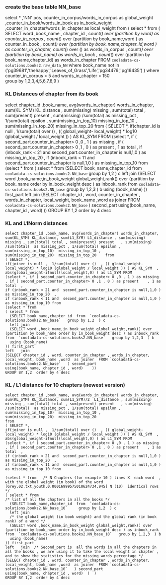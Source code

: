 ### create the base table NN_base ###
select * ,'NN' pos,  counter_in_corpus/words_in_corpus as global_weight ,counter_in_book/words_in_book as in_book_weight  ,counter_in_chapter/words_in_chapter as local_weight    from 
( select *  from 
( SELECT word ,book_name , chapter_id , 
count(*) over (partition by word) as counter_in_corpus , 
count(*) over (partition by book_name,word ) as counter_in_book , 
count(*) over (partition by book_name,chapter_id,word ) as counter_in_chapter, 
count(*) over () as words_in_corpus , 
count(*) over (partition by book_name) as words_in_book , 
count(*) over (partition by book_name,chapter_id) as words_in_chapter 
FROM `cooladata-cs-solutions.books2.raw_data_NN`   where book_name  not in ('pg39681','thehappy','Leaves_of_Grass','Life','pg34476','pg16435')   ) 
where counter_in_corpus > 5  and words_in_chapter > 150   
group by 1,2,3,4,5,6,7,8,9 ) 

### KL Distances of chapter from its book ###

select chapter_id ,book_name, avg(words_in_chapter) words_in_chapter, sum(KL_SYM) KL_distance , sum(missing) missing , sum(total) total , sum(present) present   , sum(missing) /sum(total)  as missing_pct , 1/sum(total) epsilon , 
sum(missing_in_top_10)  missing_in_top_10 , 
sum(missing_in_top_20)  missing_in_top_20    from
( SELECT *,
if(chapter_id is null ,  1/sum(total) over ()  , (( global_weight- local_weight) * log10 (global_weight / local_weight )) ) AS KL_SYM FROM 
(select *, if ( second_part.counter_in_chapter> 0 ,0 , 1 ) as missing   , if ( second_part.counter_in_chapter> 0 ,1 , 0 ) as present    , 1 as total  ,
if (inbook_rank < 21 and  second_part.counter_in_chapter is null,1,0 )  as missing_in_top_20  , 
if (inbook_rank < 11 and  second_part.counter_in_chapter is null,1,0 )  as missing_in_top_10 from 
(select * from 
( select * from 
  (SELECT book_name,chapter_id  from  `cooladata-cs-solutions.books2.NN_base`   group by 1,2  ) c
  left join 
  (SELECT word ,book_name,in_book_weight global_weight,rank() over (partition by book_name order by in_book_weight desc ) as inbook_rank   from  `cooladata-cs-solutions.books2.NN_base`   group by 1,2,3  ) b
  using (book_name) 
)) first_part 
left   join
(SELECT chapter_id , word, counter_in_chapter , words_in_chapter, local_weight, book_name ,word  as joiner  FROM `cooladata-cs-solutions.books2.NN_base`   ) second_part 
using(book_name, chapter_id , word)    ))
GROUP BY 1,2  order by 4 desc 

### KL and L1Norm distances ### 
```
select chapter_id ,book_name, avg(words_in_chapter) words_in_chapter, sum(KL_SYM) KL_distance, sum(L1_SYM) L1_distance , sum(missing) missing , sum(total) total , sum(present) present   , sum(missing) /sum(total)  as missing_pct , 1/sum(total) epsilon , 
sum(missing_in_top_10)  missing_in_top_10 , 
sum(missing_in_top_20)  missing_in_top_20    from
( SELECT *,
if(joiner is null ,  1/sum(total) over ()  , (( global_weight- local_weight) * log10 (global_weight / local_weight )) ) AS KL_SYM  , abs(global_weight-ifnull(local_weight,0) ) as L1_SYM FROM 
(select *, if ( second_part.counter_in_chapter> 0 ,0 , 1 ) as missing   , if ( second_part.counter_in_chapter> 0 ,1 , 0 ) as present    , 1 as total  ,
if (inbook_rank < 21 and  second_part.counter_in_chapter is null,1,0 )  as missing_in_top_20  , 
if (inbook_rank < 11 and  second_part.counter_in_chapter is null,1,0 )  as missing_in_top_10 from 
(select * from 
( select * from 
  (SELECT book_name,chapter_id  from  `cooladata-cs-solutions.books2.NN_base`   group by 1,2  ) c
  left join 
  (SELECT word ,book_name,in_book_weight global_weight,rank() over (partition by book_name order by in_book_weight desc ) as inbook_rank   from  `cooladata-cs-solutions.books2.NN_base`   group by 1,2,3  ) b
  using (book_name) 
)) first_part 
left   join
(SELECT chapter_id , word, counter_in_chapter , words_in_chapter, local_weight, book_name ,word  as joiner  FROM `cooladata-cs-solutions.books2.NN_base`   ) second_part 
using(book_name, chapter_id , word)    ))
GROUP BY 1,2  order by 4 desc
```
### KL / L1 distance for 10 chapters (newest version) ###
```
select chapter_id ,book_name, avg(words_in_chapter) words_in_chapter, sum(KL_SYM) KL_distance, sum(L1_SYM)/2  L1_distance , sum(missing) missing , sum(total) total , sum(present) present   , sum(missing) /sum(total)  as missing_pct , 1/sum(total) epsilon , 
sum(missing_in_top_10)  missing_in_top_10 , 
sum(missing_in_top_20)  missing_in_top_20    
from
( SELECT *, 
if(joiner is null ,  1/sum(total) over ()  , (( global_weight- local_weight) * log10 (global_weight / local_weight )) ) AS KL_SYM  , abs(global_weight-ifnull(local_weight,0) ) as L1_SYM FROM 
(select *, if ( second_part.counter_in_chapter> 0 ,0 , 1 ) as missing   , if ( second_part.counter_in_chapter> 0 ,1 , 0 ) as present    , 1 as total  ,
if (inbook_rank < 21 and  second_part.counter_in_chapter is null,1,0 )  as missing_in_top_20  , 
if (inbook_rank < 11 and  second_part.counter_in_chapter is null,1,0 )  as missing_in_top_10 from 

(select * from   /* N Chapters (for example 10 ) lines X  each word  , with the global weight (in book) of the word  [Grey,02.txt,youth,0.00016999575010624734,945] N (10)  identical rows 	*/ 
( select * from 
/* list of all the chapters in all the books */ 
  (SELECT book_name,chapter_id  from  `cooladata-cs-solutions.books2.NN_base_10`     group by 1,2  ) c
  left join 
  /* the global weight (in book weight) and the global rank (in book rank) of a word */ 
  (SELECT word ,book_name,in_book_weight global_weight,rank() over (partition by book_name order by in_book_weight desc ) as inbook_rank   from  `cooladata-cs-solutions.books2.NN_base_10`   group by 1,2,3  ) b 
  using (book_name) 
)) first_part 
left   join  /* Second_part is  all the words in all the chapters in all the books , we are using it to take the local weight in chapter , and to show the statistics for the missing words percentage */ 
(SELECT chapter_id , word, counter_in_chapter , words_in_chapter, local_weight, book_name ,word  as joiner  FROM `cooladata-cs-solutions.books2.NN_base_10`   ) second_part 
using(book_name, chapter_id , word)  )  ) 
GROUP BY 1,2  order by 4 desc
```


